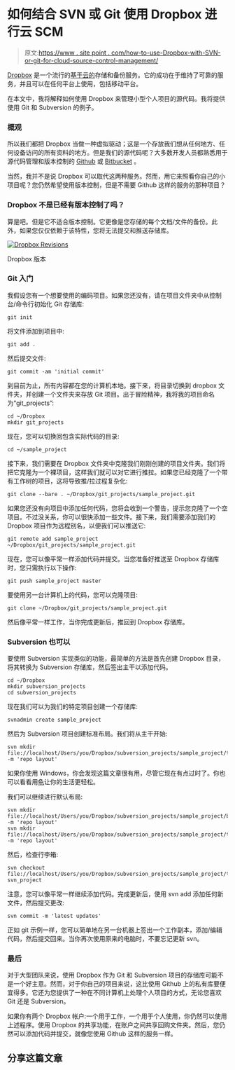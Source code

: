 # 如何结合 SVN 或 Git 使用 Dropbox 进行云 SCM

> 原文:[https://www . site point . com/how-to-use-Dropbox-with-SVN-or-git-for-cloud-source-control-management/](https://www.sitepoint.com/how-to-use-dropbox-with-svn-or-git-for-cloud-source-control-management/)

[Dropbox](http://www.dropbox.com) 是一个流行的[基于云的](http://en.wikipedia.org/wiki/Cloud_computing)存储和备份服务。它的成功在于维持了可靠的服务，并且可以在任何平台上使用，包括移动平台。

在本文中，我将解释如何使用 Dropbox 来管理小型个人项目的源代码。我将提供使用 Git 和 Subversion 的例子。

### 概观

所以我们都把 Dropbox 当做一种虚拟驱动；这是一个存放我们想从任何地方、任何设备访问的所有资料的地方。但是我们的源代码呢？大多数开发人员都熟悉用于源代码管理和版本控制的 [Github](http://github.com) 或 [Bitbucket](https://bitbucket.org) 。

当然，我并不是说 Dropbox 可以取代这两种服务。然而，用它来照看你自己的小项目呢？您仍然希望使用版本控制，但是不需要 Github 这样的服务的那种项目？

### Dropbox 不是已经有版本控制了吗？

算是吧。但是它不适合版本控制。它更像是您存储的每个文档/文件的备份。此外，如果您仅仅依赖于该特性，您将无法提交和推送存储库。

[![Dropbox Revisions](../Images/3827f1e59a0903007973e80cf5a11b34.png)](https://www.sitepoint.com/wp-content/uploads/2012/02/13.png)

Dropbox 版本

### Git 入门

我假设您有一个想要使用的编码项目。如果您还没有，请在项目文件夹中从控制台/命令行初始化 Git 存储库:

```
git init
```

将文件添加到项目中:

```
git add .
```

然后提交文件:

```
git commit -am 'initial commit'
```

到目前为止，所有内容都在您的计算机本地。接下来，将目录切换到 dropbox 文件夹，并创建一个文件夹来存放 Git 项目。出于冒险精神，我将我的项目命名为“git_projects”:

```
cd ~/Dropbox
mkdir git_projects
```

现在，您可以切换回包含实际代码的目录:

```
cd ~/sample_project
```

接下来，我们需要在 Dropbox 文件夹中克隆我们刚刚创建的项目文件夹。我们将把它克隆为一个裸项目，这样我们就可以对它进行推拉。如果您已经克隆了一个带有工作树的项目，这将导致推/拉过程复杂化:

```
git clone --bare . ~/Dropbox/git_projects/sample_project.git
```

如果您还没有向项目中添加任何代码，您将会收到一个警告，提示您克隆了一个空项目。不过没关系，你可以很快添加一些文件。接下来，我们需要添加我们的 Dropbox 项目作为远程别名，以便我们可以推送它:

```
git remote add sample_project ~/Dropbox/git_projects/sample_project.git
```

现在，您可以像平常一样添加代码并提交。当您准备好推送至 Dropbox 存储库时，您只需执行以下操作:

```
git push sample_project master
```

要使用另一台计算机上的代码，您可以克隆项目:

```
git clone ~/Dropbox/git_projects/sample_project.git
```

然后像平常一样工作，当你完成更新后，推回到 Dropbox 存储库。

### Subversion 也可以

要使用 Subversion 实现类似的功能，最简单的方法是首先创建 Dropbox 目录，将其转换为 Subversion 存储库，然后签出主干以添加代码。

```
cd ~/Dropbox
mkdir subversion_projects
cd subversion_projects
```

现在我们可以为我们的特定项目创建一个存储库:

```
svnadmin create sample_project
```

然后为 Subversion 项目创建标准布局。我们将从主干开始:

```
svn mkdir file://localhost/Users/you/Dropbox/subversion_projects/sample_project/trunk -m 'repo layout'
```

如果你使用 Windows，你会发现这篇文章很有用，尽管它现在有点过时了。你也可以看看用[龟](http://tortoisesvn.tigris.org/)让你的生活更轻松。

我们可以继续进行默认布局:

```
svn mkdir file://localhost/Users/you/Dropbox/subversion_projects/sample_project/branches -m 'repo layout'
svn mkdir file://localhost/Users/you/Dropbox/subversion_projects/sample_project/tags -m 'repo layout'
```

然后，检查行李箱:

```
svn checkout file://localhost/Users/you/Dropbox/subversion_projects/sample_project/trunk svn_project
```

注意，您可以像平常一样继续添加代码。完成更新后，使用 svn add 添加任何新文件，然后提交更改:

```
svn commit -m 'latest updates'
```

正如 git 示例一样，您可以简单地在另一台机器上签出一个工作副本，添加/编辑代码，然后提交回来。当你再次使用原来的电脑时，不要忘记更新 svn。

### 最后

对于大型团队来说，使用 Dropbox 作为 Git 和 Subversion 项目的存储库可能不是一个好主意。然而，对于你自己的项目来说，这比使用 Github 上的私有库要便宜得多。它还为您提供了一种在不同计算机上处理个人项目的方式，无论您喜欢 Git 还是 Subversion。

如果你有两个 Dropbox 帐户:一个用于工作，一个用于个人使用，你仍然可以使用上述程序。使用 Dropbox 的共享功能，在账户之间共享回购文件夹。然后，您仍然可以添加代码并提交，就像您使用 Github 这样的服务一样。

## 分享这篇文章